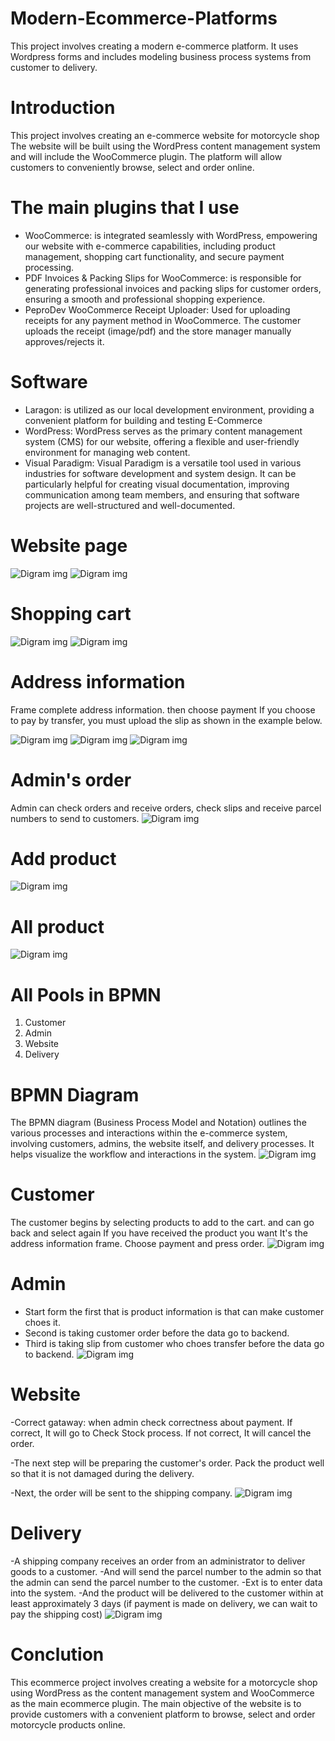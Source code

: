 # Modern-Ecommerce-Platforms
This project involves creating a modern e-commerce platform. It uses Wordpress forms and includes modeling business process systems from customer to delivery.

# Introduction
This project involves creating an e-commerce website for motorcycle shop The website will be built using the WordPress content management system and will include the 
WooCommerce plugin. The platform will allow customers to conveniently browse, select and order online.

# The main plugins that I use
- WooCommerce: is integrated seamlessly with WordPress, empowering our website with e-commerce capabilities, including product management, shopping cart 
functionality, and secure payment processing.
- PDF Invoices & Packing Slips for WooCommerce: is responsible for generating professional invoices and packing slips for customer orders, ensuring a smooth and professional shopping experience.
- PeproDev WooCommerce Receipt Uploader: Used for uploading receipts for any payment method in WooCommerce. The customer uploads the receipt (image/pdf) and the store manager manually approves/rejects it.

# Software
- Laragon: is utilized as our local development environment, providing a convenient platform for building and testing  E-Commerce
- WordPress: WordPress serves as the primary content management system (CMS) for our website, offering a flexible and user-friendly environment for managing web content.
- Visual Paradigm: Visual Paradigm is a versatile tool used in various industries for software development and system design. It can be particularly helpful for creating visual documentation, improving communication among team members, and ensuring that software projects are well-structured and well-documented.

# Website page
![Digram img](img/1.png)
![Digram img](img/2.png)

# Shopping cart
![Digram img](img/3.png)
![Digram img](img/4.png)

# Address information
Frame complete address information. then choose payment If you choose to pay by transfer, you must upload the slip as shown in the example below.

![Digram img](img/5.png)
![Digram img](img/10.png)
![Digram img](img/8.png)

# Admin's order
Admin can check orders and receive orders, check slips and receive parcel numbers to send to customers.
![Digram img](img/6.png)

# Add product
![Digram img](img/11.png)

# All product
![Digram img](img/12.png)

# All Pools in BPMN
1. Customer
2. Admin
3. Website
4. Delivery

# BPMN Diagram
The BPMN diagram (Business Process Model and Notation) outlines the various processes and interactions within the e-commerce system, involving customers, admins, the website itself, and delivery processes. It helps visualize the workflow and interactions in the system.
![Digram img](img/9.png)

# Customer
The customer begins by selecting products to add to the cart. and can go back and select again If you have received the product you want It's the address information frame. Choose payment and press order.
![Digram img](img/13.png)

# Admin
- Start form the first that is product information is that can make customer choes it.
- Second is taking customer order before the data go to backend.
- Third is taking slip from customer who choes transfer before the data go to backend.
![Digram img](img/14.png)

# Website
-Correct gataway: when admin check correctness about payment. If correct, It will go to Check Stock process. If not correct, It will cancel the order.

-The next step will be preparing the customer's order. Pack the product well so that it is not damaged during the delivery.

-Next, the order will be sent to the shipping company.
![Digram img](img/15.png)

# Delivery
-A shipping company receives an order from an administrator to deliver goods to a customer.
-And will send the parcel number to the admin so that the admin can send the parcel number to the customer.
-Ext is to enter data into the system.
-And the product will be delivered to the customer within at least approximately 3 days (if payment is made on delivery, we can wait to pay the shipping cost)
![Digram img](img/16.png)

# Conclution
This ecommerce project involves creating a website for a motorcycle shop using WordPress as the content management system and WooCommerce as the main ecommerce plugin. The main objective of the website is to provide customers with a convenient platform to browse, select and order motorcycle products online.
